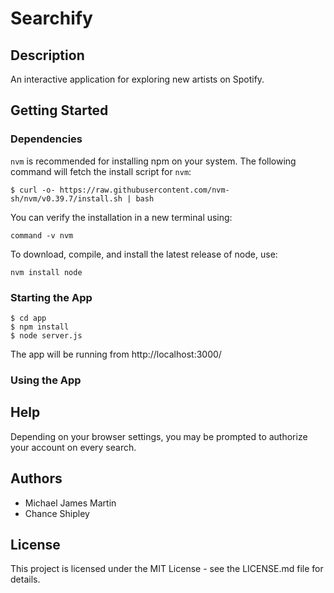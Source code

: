 # Searchify
## Description

An interactive application for exploring new artists on Spotify.

## Getting Started

### Dependencies
`nvm` is recommended for installing npm on your system. The following command will fetch the install script for `nvm`:
 ```
 $ curl -o- https://raw.githubusercontent.com/nvm-sh/nvm/v0.39.7/install.sh | bash
 ```

 You can verify the installation in a new terminal using:
 ```
 command -v nvm
 ```

To download, compile, and install the latest release of node, use:

```
nvm install node
```

### Starting the App
```
$ cd app
$ npm install
$ node server.js
```

The app will be running from http://localhost:3000/

### Using the App


## Help
Depending on your browser settings, you may be prompted to authorize 
your account on every search.

## Authors
- Michael James Martin  
- Chance Shipley

## License
This project is licensed under the MIT License - see the LICENSE.md file for details.